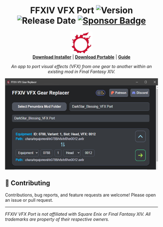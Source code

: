<div align="center">
    <h1>FFXIV VFX Port   <img src="https://img.shields.io/github/v/release/ShinoMythmaker/FFXIV-VFX-Port?label=version" alt="Version"/>
	<img src="https://img.shields.io/github/release-date/ShinoMythmaker/FFXIV-VFX-Port" alt="Release Date"/>
	<a href="https://www.paypal.com/donate/?hosted_button_id=VVSSL3GDRSBNC"><img alt="Sponsor Badge" src="https://img.shields.io/badge/Mythmaker-Sponsor-pink?style=flat"></a>
    </h1>
</div>

<div align="center">
	<img src="icon.png" alt="App Icon" width="72" height="72" />
	<br/>
	<a href="https://github.com/ShinoMythmaker/FFXIV-VFX-Port/releases/latest/download/ffxiv-vfx-port_win_installer.exe"><b>Download Installer</b></a> |
	<a href="https://github.com/ShinoMythmaker/FFXIV-VFX-Port/releases/latest/download/ffxiv-vfx-port_win_portable.exe"><b>Download Portable</b></a> |
	<a href="https://publish.obsidian.md/mythworks/Guides/Porting+VFX+within+a+Mod"><b>Guide</b></a>
	<br/>
</div>

<p align="center">
<i>An app to port visual effects (VFX) from one gear to another within an existing mod in Final Fantasy XIV.</i>
</p>

<div align="center">
	<img src="sample.png" alt="Sample" height="300px" width="auto"/>
</div>

## 🤝 Contributing
Contributions, bug reports, and feature requests are welcome! Please open an issue or pull request.

---

*FFXIV VFX Port is not affiliated with Square Enix or Final Fantasy XIV. All trademarks are property of their respective owners.*
